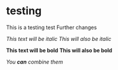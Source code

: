 # testing

This is a testing test
 Further changes
 
*This text will be italic*
_This will also be italic_

**This text will be bold**
__This will also be bold__

_You **can** combine them_
